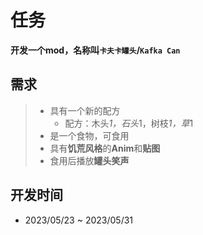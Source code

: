 # 任务

**开发一个mod，名称叫`卡夫卡罐头`/`Kafka Can`**

## 需求

> - 具有一个新的配方
>   - 配方：木头*1，石头*1，树枝*1，草*1
> - 是一个食物，可食用
> - 具有**饥荒风格**的**Anim**和**贴图**
> - 食用后播放**罐头笑声**

## 开发时间

- 2023/05/23 ~ 2023/05/31